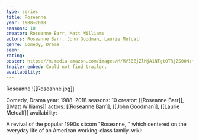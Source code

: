 ```yaml
---
type: series
title: Roseanne
year: 1988–2018
seasons: 10
creator: Roseanne Barr, Matt Williams
actors: Roseanne Barr, John Goodman, Laurie Metcalf
genre: Comedy, Drama
seen:
rating: 
poster: https://m.media-amazon.com/images/M/MV5BZjZlMjA1NTgtOTRjZS00NzYwLWFjOGMtMjAyZWQyZWY5YzJmXkEyXkFqcGdeQXVyNjc0MjkzNjc@._V1_SX300.jpg
trailer_embed: Could not find trailer.
availability:
---
```

Roseanne
![[Roseanne.jpg]]

Comedy, Drama
year: 1988–2018
seasons: 10
creator: [[Roseanne Barr]], [[Matt Williams]]
actors: [[Roseanne Barr]], [[John Goodman]], [[Laurie Metcalf]]
availability:

A revival of the popular 1990s sitcom "Roseanne, " which centered on the everyday life of an American working-class family.
wiki: 


